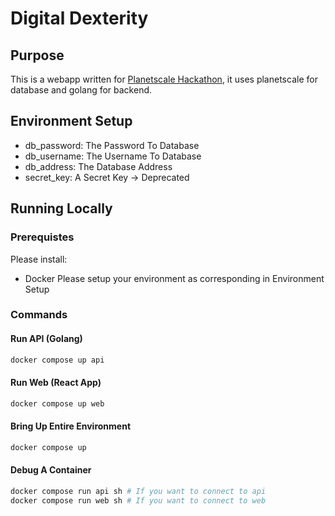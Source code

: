 # Digital Dexterity

## Purpose

This is a webapp written for [Planetscale Hackathon](https://townhall.hashnode.com/planetscale-hackathon), it uses planetscale for database and golang for backend.

## Environment Setup
- db_password: The Password To Database
- db_username: The Username To Database
- db_address: The Database Address
- secret_key: A Secret Key -> Deprecated

## Running Locally
### Prerequistes
Please install:  
- Docker
Please setup your environment as corresponding in Environment Setup

### Commands
#### Run API (Golang)
```sh
docker compose up api
```
#### Run Web (React App)
```sh
docker compose up web
```
#### Bring Up Entire Environment
```sh
docker compose up
```
#### Debug A Container
```sh
docker compose run api sh # If you want to connect to api
docker compose run web sh # If you want to connect to web
```